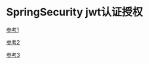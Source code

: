 # SpringSecurity jwt认证授权

[参考1](https://www.codenong.com/cs106588435/)

[参考2](https://blog.csdn.net/qq_31142237/article/details/120311067)

[参考3](https://juejin.cn/post/6844904009518546957)


